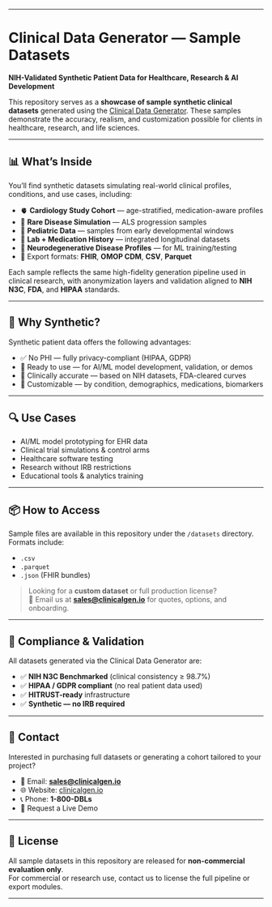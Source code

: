 
---

# Clinical Data Generator — Sample Datasets

**NIH-Validated Synthetic Patient Data for Healthcare, Research & AI Development**

This repository serves as a **showcase of sample synthetic clinical datasets** generated using the [Clinical Data Generator](https://github.com/your-org/clinical-data-generator). These samples demonstrate the accuracy, realism, and customization possible for clients in healthcare, research, and life sciences.

---

## 📊 What’s Inside

You’ll find synthetic datasets simulating real-world clinical profiles, conditions, and use cases, including:

- 🫀 **Cardiology Study Cohort** — age-stratified, medication-aware profiles  
- 🧬 **Rare Disease Simulation** — ALS progression samples  
- 🧒 **Pediatric Data** — samples from early developmental windows  
- 💉 **Lab + Medication History** — integrated longitudinal datasets  
- 🧠 **Neurodegenerative Disease Profiles** — for ML training/testing  
- 📁 Export formats: **FHIR**, **OMOP CDM**, **CSV**, **Parquet**

Each sample reflects the same high-fidelity generation pipeline used in clinical research, with anonymization layers and validation aligned to **NIH N3C**, **FDA**, and **HIPAA** standards.

---

## 🧪 Why Synthetic?

Synthetic patient data offers the following advantages:

- ✅ No PHI — fully privacy-compliant (HIPAA, GDPR)
- 🚀 Ready to use — for AI/ML model development, validation, or demos
- 🧠 Clinically accurate — based on NIH datasets, FDA-cleared curves
- 🔁 Customizable — by condition, demographics, medications, biomarkers

---

## 🔍 Use Cases

- AI/ML model prototyping for EHR data  
- Clinical trial simulations & control arms  
- Healthcare software testing  
- Research without IRB restrictions  
- Educational tools & analytics training  

---

## 📦 How to Access

Sample files are available in this repository under the `/datasets` directory. Formats include:

- `.csv`  
- `.parquet`  
- `.json` (FHIR bundles)  

> Looking for a **custom dataset** or full production license?  
> 📧 Email us at **sales@clinicalgen.io** for quotes, options, and onboarding.

---

## 🔐 Compliance & Validation

All datasets generated via the Clinical Data Generator are:

- ✅ **NIH N3C Benchmarked** (clinical consistency ≥ 98.7%)  
- ✅ **HIPAA / GDPR compliant** (no real patient data used)  
- ✅ **HITRUST-ready** infrastructure  
- ✅ **Synthetic — no IRB required**  

---

## 💬 Contact

Interested in purchasing full datasets or generating a cohort tailored to your project?

- 📧 Email: **sales@clinicalgen.io**  
- 🌐 Website: [clinicalgen.io](https://clinicalgen.io)  
- 📞 Phone: **1-800-DBLs**  
- 🧪 Request a Live Demo  

---

## 📄 License

All sample datasets in this repository are released for **non-commercial evaluation only**.  
For commercial or research use, contact us to license the full pipeline or export modules.

---
